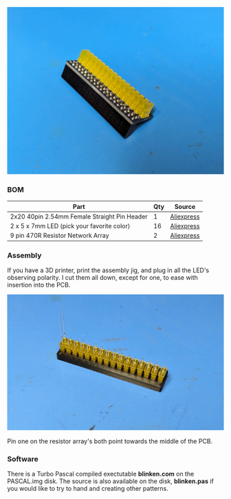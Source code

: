<img src="../docs/blinken-board.jpg" alt="blinken-board" />

### BOM

| Part                                         | Qty  | Source                                                       |
| -------------------------------------------- | ---- | ------------------------------------------------------------ |
| 2x20 40pin 2.54mm Female Straight Pin Header | 1    | [Aliexpress](https://www.aliexpress.us/item/3256801594858362.html) |
| 2 x 5 x 7mm LED (pick your favorite color)   | 16   | [Aliexpress](https://www.aliexpress.us/item/2255800718649696.html) |
| 9 pin 470R Resistor Network Array            | 2    | [Aliexpress](https://www.aliexpress.us/item/2251832653789055.html) |

### Assembly

If you have a 3D printer, print the assembly jig, and plug in all the LED's observing polarity.  I cut them all down, except for one, to ease with insertion into the PCB.

<img src="../docs/blinken-board-jig.jpg" alt="blinken-board-jig" />

Pin one on the resistor array's both point towards the middle of the PCB.

### Software

There is a Turbo Pascal compiled exectutable **blinken.com** on the PASCAL.img disk.  The source is also available on the disk, **blinken.pas** if you would like to try to hand and creating other patterns.